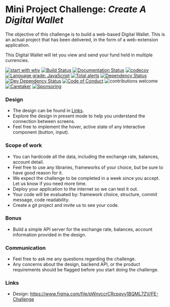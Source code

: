 # Mini Project Challenge: *Create A Digital Wallet*
The objective of this challenge is to build a web-based Digital Wallet. This is an actual project that has been delivered, in the form of a web-extension application.

This Digital Wallet will let you view and send your fund held in multiple currencies.

[![start with why](https://img.shields.io/badge/start%20with-why%3F-brightgreen.svg)](https://github.com/dwyl/repo-badges)
[![Build Status](https://travis-ci.com/nambka/ronin-wallet.svg?token=MWMrRAZPt5Qgo8Ub7jMo&branch=master)](https://www.travis-ci.com/nambka/ronin-wallet)
[![Documentation Status](https://readthedocs.org/projects/ronin-wallet/badge/?version=latest)](https://ronin-wallet.readthedocs.io/en/latest/?badge=latest)
[![codecov](https://codecov.io/gh/nambka/ronin-wallet/branch/master/graph/badge.svg)](https://codecov.io/gh/nambka/ronin-wallet)
[![Language grade: JavaScript](https://img.shields.io/lgtm/grade/javascript/g/nambka/ronin-wallet.svg?logo=lgtm&logoWidth=18)](https://lgtm.com/projects/g/nambka/ronin-wallet/context:javascript)
[![Total alerts](https://img.shields.io/lgtm/alerts/g/nambka/ronin-wallet.svg?logo=lgtm&logoWidth=18)](https://lgtm.com/projects/g/nambka/ronin-wallet/alerts/)
[![Dependency Status](https://img.shields.io/david/nambka/ronin-wallet.svg)](https://david-dm.org/nambka/ronin-wallet.svg)
[![Dev Dependency Status](https://david-dm.org/nambka/ronin-wallet/dev-status.svg)](https://david-dm.org/nambka/ronin-wallet/?type=dev)
[![Code of Conduct](https://img.shields.io/badge/code%20of-conduct-ff69b4.svg)](https://github.com/nambka/prime/blob/master/CODE_OF_CONDUCT.md)
![contributions welcome](https://img.shields.io/badge/contributions-welcome-brightgreen.svg)
[![Caretaker](https://img.shields.io/badge/caretaker-nambka-blue.svg)](https://github.com/nambka)
[![Sponsoring](https://img.shields.io/badge/-Buy%20me%20a%20coffee-blue)](https://www.buymeacoffee.com/nambk)


### Design
- The design can be found in [Links](#links).
- Explore the design in present mode to help you understand the connection between screens.
- Feel free to implement the hover, active state of any interactive component (button, input).

### Scope of work
- You can hardcode all the data, including the exchange rate, balances, account detail.
- Feel free to use any libraries, frameworks of your choice, but be sure to have good reason for it.
- We expect the challenge to be completed in a week since you accept. Let us know if you need more time.
- Deploy your application to the internet so we can test it out.
- Your code will be evaluated by: framework choice, structure, commit message, code readability.
- Create a git project and invite us to see your code.

### Bonus
- Build a simple API server for the exchange rate, balances, account information provided in the design.

### Communication
- Feel free to ask me any questions regarding the challenge.
- Any concerns about the design, backend API, or the product requirements should be flagged before you start doing the challenge.

### Links
- Design: https://www.figma.com/file/pWnvccrCRcpqyv1BQML7ZV/FE-Challenge